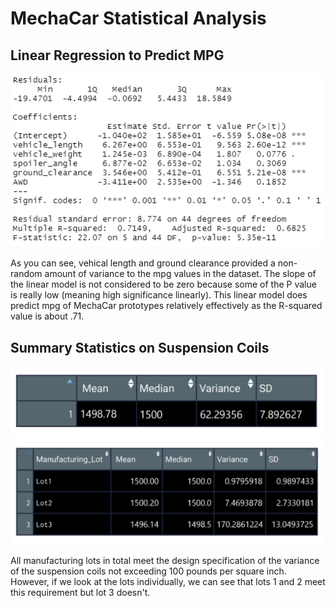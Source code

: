 # MechaCar Statistical Analysis

## Linear Regression to Predict MPG

![alt text](https://github.com/mansal2487/MechaCar_Statistical_Analysis/blob/main/Images/lin_reg.PNG)

As you can see, vehical length and ground clearance provided a non-random amount of variance to the mpg values in the dataset.
The slope of the linear model is not considered to be zero because some of the P value is really low (meaning high significance linearly).
This linear model does predict mpg of MechaCar prototypes relatively effectively as the R-squared value is about .71.

## Summary Statistics on Suspension Coils

![alt text](https://github.com/mansal2487/MechaCar_Statistical_Analysis/blob/main/Images/total_summary.PNG)
![alt text](https://github.com/mansal2487/MechaCar_Statistical_Analysis/blob/main/Images/lot_summary.PNG)

All manufacturing lots in total meet the design specification of the variance of the suspension coils not exceeding 100 pounds per square inch. However, if we look at the lots individually, we can see that lots 1 and 2 meet this requirement but lot 3 doesn't.
